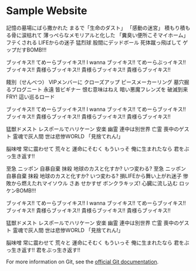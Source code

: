 # Sample Website

 記憶の墓場にばら撒かれた まるで「生命のダスト」 「感動の迷宮」
積もり積もる骨に涙枯れて 薄っぺらなメモリアルと化した
「糞臭い便所こそマイホーム」 フテくされる LIFEからの迷子
猛烈球 股間にデッドボール 死体蹴っ飛ばして ゲップだすBOMB!!!

ブッイキス!! てめーらブッイキス!! 
I wanna ブッイキス!! てめーらぶっイキス!!
ブッイキス!! 貴様らブッイキス!!
貴様らブッイキス!! 貴様らブッイキス!!

餞別（せんべつ） VIPメンバーに
クローズアップ ピースメーカーリング
墓穴掘るブログニート 永遠 皆ビギナー
恨む意味はねえ 暗い悪魔フレンズを
破滅到来 FRY! 這い巡るロード

ブッイキス!! てめーらブッイキス!!
I wanna ブッイキス!! てめーらブッイキス!!
ブッイキス!! 貴様らブッイキス!!
貴様らブッイキス!! 貴様らブッイキス!!

猛獣ドメスト レスポールでハリケーン
安楽 幽霊 連中は別世界 亡霊
喪中のゲスト 霊魂で灰人間
世は悲惨WORLD 「見捨てれん!」

脳味噌 常に震わせて
荒々と 運命にそむく
もういっそ 俺に生まれたなら
君をぶっ生き返す!!

至急 ニッポン 自暴自棄 抹殺
地球のカスと化すか? いつ変わる?
至急 ニッポン 自暴自棄 抹殺
地球のカスと化すか? いつ変わる?
損LIFEから舞い上がれ迷子
惨敗から燃えたれマイソウル
さあ せかすぜ ボンクラキッズ!
心臓に流し込む ロッケンBOMB!!!

ブッイキス!! てめーらブッイキス!! 
I wanna ブッイキス!! てめーらブッイキス!!
ブッイキス!! 貴様らブッイキス!!
貴様らブッイキス!! 貴様らブッイキス!!

猛獣ドメスト レスポールでハリケーン
安楽 幽霊 連中は別世界 亡霊
喪中のゲスト 霊魂で灰人間
世は悲惨WORLD 「見捨てれん!」

脳味噌 常に震わせて
荒々と 運命にそむく
もういっそ 俺に生まれたなら
君をぶっ生き返す!!
君をぶっ生き返す!!

For more information on Git, see the
[official Git documentation](https://git-scm.com/).
